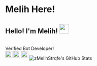 # Melih Here!
## Hello! I'm Melih! <img src="https://raw.githubusercontent.com/MartinHeinz/MartinHeinz/master/wave.gif" width="30px">

<br> Verified Bot Developer! <br/>
<a href="https://www.youtube.com/zMelihStrqfe">
  <img align="left" alt="zMelihStrqfe | YouTube" width="22px" src="https://cdn.jsdelivr.net/npm/simple-icons@v3/icons/youtube.svg" />
</a>
<a href="https://dsc.bio/melihqwe">
  <img align="left" alt="melih#1337 | Discord" width="22px" src="https://cdn.jsdelivr.net/npm/simple-icons@3.4.0/icons/discord.svg" />
</a>
<a href="https://github.com/zMelihStrqfe">
  <img align="left" alt="zMelihStrqfe | GitHub" width="22px" src="https://cdn.jsdelivr.net/npm/simple-icons@v3/icons/github.svg" />
</a>

![zMelihStrqfe's GitHub Stats](https://github-readme-stats.vercel.app/api?username=zMelihStrqfe&show_icons=true&theme=gruvbox)
